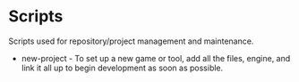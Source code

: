 # Scripts
Scripts used for repository/project management and maintenance.

-  new-project - To set up a new game or tool, add all the files, engine, and link it all up to begin development as soon as possible.